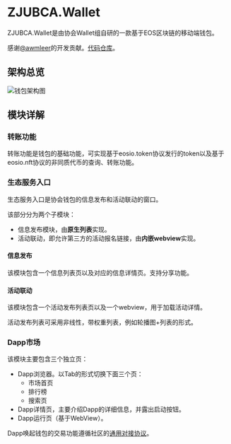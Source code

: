 # ZJUBCA.Wallet

ZJUBCA.Wallet是由协会Wallet组自研的一款基于EOS区块链的移动端钱包。

感谢[@awmleer](https://github.com/awmleer)的开发贡献。[代码仓库](https://github.com/Blockchain-zju/zjubca.wallet)。

## 架构总览
![钱包架构图](http://on-img.com/chart_image/5b5d86e2e4b0be50eac580fe.png)

## 模块详解
### 转账功能
转账功能是钱包的基础功能，可实现基于eosio.token协议发行的token以及基于eosio.nft协议的非同质代币的查询、转账功能。

### 生态服务入口
生态服务入口是协会钱包的信息发布和活动联动的窗口。

该部分分为两个子模块：

- 信息发布模块，由**原生列表**实现。
- 活动联动，即允许第三方的活动报名链接，由**内嵌webview**实现。

#### 信息发布
该模块包含一个信息列表页以及对应的信息详情页。支持分享功能。

#### 活动联动
该模块包含一个活动发布列表页以及一个webview，用于加载活动详情。

活动发布列表可采用非线性，带权重列表，例如轮播图+列表的形式。

### Dapp市场
该模块主要包含三个独立页：

- Dapp浏览器。以Tab的形式切换下面三个页：
	- 市场首页
	- 排行榜
	- 搜索页
- Dapp详情页，主要介绍Dapp的详细信息，并露出启动按钮。
- Dapp运行页（基于WebView）。

Dapp唤起钱包的交易功能遵循社区的[通用对接协议](https://github.com/southex/SimpleWallet)。
